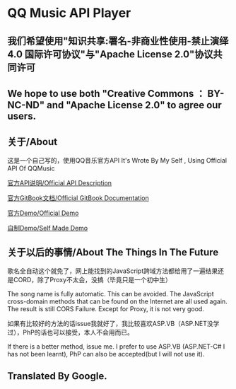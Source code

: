 # QQ Music API Player

## 我们希望使用"知识共享:署名-非商业性使用-禁止演绎 4.0 国际许可协议"与"Apache License 2.0"协议共同许可

## We hope to use both "Creative Commons ： BY-NC-ND" and "Apache License 2.0" to agree our users.

## 关于/About

这是一个自己写的，使用QQ音乐官方API
It's Wrote By My Self , Using Official API Of QQMusic


[官方API说明/Official API Description](https://y.qq.com/m/api/open/index.html)

[官方GitBook文档/Official GitBook Documentation](https://xingqiao.gitbooks.io/qmplayer/content/)

[官方Demo/Official Demo](http://y.qq.com/m/demo/2017/player.html)

[自制Demo/Self Made Demo](http://39.101.194.181/proj/qqmusic/)


## 关于以后的事情/About The Things In The Future

歌名全自动这个就免了，网上能找到的JavaScript跨域方法都给用了一遍结果还是CORD，除了Proxy不太会，没搞（毕竟只是一个初中生）

The song name is fully automatic. This can be avoided. The JavaScript cross-domain methods that can be found on the Internet are all used again. The result is still CORS Failure. Except for Proxy, it is not very good.

如果有比较好的方法的话issue我就好了，我比较喜欢ASP.VB（ASP.NET没学过），PhP的话也可以接受，本人不会用而已。

If there is a better method, issue me. I prefer to use ASP.VB (ASP.NET-C# I has not been learnt), PhP can also be accepted(but I will not use it).


## Translated By Google.